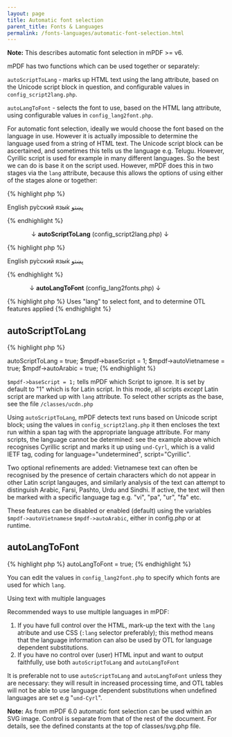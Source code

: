 ```yaml
---
layout: page
title: Automatic font selection
parent_title: Fonts & Languages
permalink: /fonts-languages/automatic-font-selection.html
---
```


<div id="bpmbook" class="bpmbook" style="direction:ltr;">
<div class="topic_user_field">
<div id="U0">

<div class="alert alert-info" role="alert"><b>Note:</b> This describes automatic font selection in mPDF &gt;= v6.</div>
<p>mPDF has two functions which can be used together or separately:</p>
<p><code>autoScriptToLang</code> - marks up HTML text using the lang attribute, based on the Unicode script block in question, and configurable values in <code>config_script2lang.php</code>.</p>
<p><code>autoLangToFont</code> - selects the font to use, based on the HTML lang attribute, using configurable values in <code>config_lang2font.php</code>.</p>
<p>For automatic font selection, ideally we would choose the font based on the language in use. However it is actually impossible to determine the language used from a string of HTML text. The Unicode script block can be ascertained, and sometimes this tells us the language e.g. Telugu. However, Cyrillic script is used for example in many different languages. So the best we can do is base it on the script used. However, mPDF does this in two stages via the <code>lang</code> attribute, because this allows the options of using either of the stages alone or together:</p>

{% highlight php %}
<p>English ру́сский язы́к پښتو</p>
{% endhighlight %}

<p>&nbsp;&nbsp;&nbsp;&nbsp;&nbsp;&nbsp;&nbsp;&nbsp;&nbsp;&nbsp;&nbsp;&nbsp;&nbsp; ↓ <b>autoScriptToLang</b> (config_script2lang.php) ↓</p>

{% highlight php %}
<p>English <span lang="und-Cyrl">ру́сский язы́к</span> <span lang="ps">پښتو</span></p>
{% endhighlight %}

<p>&nbsp;&nbsp;&nbsp;&nbsp;&nbsp;&nbsp;&nbsp;&nbsp;&nbsp;&nbsp;&nbsp;&nbsp; ↓ <b>autoLangToFont</b> (config_lang2fonts.php) ↓</p>

{% highlight php %}
Uses "lang" to select font, and to determine OTL features applied
{% endhighlight %}

<h2>autoScriptToLang</h2>

{% highlight php %}
<?php

$mpdf->autoScriptToLang = true;

$mpdf->baseScript = 1;

$mpdf->autoVietnamese = true;

$mpdf->autoArabic = true;
{% endhighlight %}

<p><code>$mpdf-&gt;baseScript = 1;</code> tells mPDF which Script to ignore. It is set by default to "1" which is for Latin script. In this mode, all scripts <i>except</i> Latin script are marked up with <code>lang</code> attribute. To select other scripts as the base, see the file <code>/classes/ucdn.php</code></p>
<p>Using <code>autoScriptToLang</code>, mPDF detects text runs based on Unicode script block; using the values in <code>config_script2lang.php</code> it then encloses the text run within a span tag with the appropriate language attribute. For many scripts, the language cannot be determined: see the example above which recognises Cyrillic script and marks it up using <code>und-Cyrl</code>, which is a valid IETF tag, coding for language="undetermined", script="Cyrillic".</p>
<p>Two optional refinements are added: Vietnamese text can often be recognised by the presence of certain characters which do not appear in other Latin script langauges, and similarly analysis of the text can attempt to distinguish Arabic, Farsi, Pashto, Urdu and Sindhi. If active, the text will then be marked with a specific language tag e.g. "vi", "pa", "ur", "fa" etc.</p>
<p>These features can be disabled or enabled (default) using the variables <code>$mpdf-&gt;autoVietnamese</code> <code>$mpdf-&gt;autoArabic</code>, either in <span class="filename">config.php</span> or at runtime.</p>
<h2>autoLangToFont</h2>

{% highlight php %}
<?php

$mpdf->autoLangToFont = true;
{% endhighlight %}

<p>You can edit the values in <code>config_lang2font.php</code> to specify which fonts are used for which <code>lang</code>.</p>
<p>Using text with multiple languages</p>
<p>Recommended ways to use multiple languages in mPDF:</p>
<ol>
<li>If you have full control over the HTML, mark-up the text with the <code>lang </code>atribute and use CSS (<code>:lang</code> selector preferably); this method means that the language information can also be used by OTL for language dependent substitutions.</li>
<li>If you have no control over (user) HTML input and want to output faithfully, use both <code>autoScriptToLang</code> and <code>autoLangToFont</code></li>
</ol>
<p>It is preferable not to use <code>autoScriptToLang</code> and <code>autoLangToFont</code> unless they are necessary: they will result in increased processing time, and OTL tables will not be able to use language dependent substitutions when undefined languages are set e.g "<code>und-Cyrl</code>".</p>

<div class="alert alert-info" role="alert"><b>Note:</b> As from mPDF 6.0 automatic font selection can be used within an SVG image. Control is separate from that of the rest of the document. For details, see the defined constants at the top of classes/svg.php file.</div>
</div>
</div>


